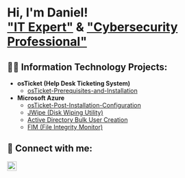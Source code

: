 <h1>Hi, I'm Daniel! <br/><a href="https://github.com/dannydough">"IT Expert"</a> & <a href="https://www.linkedin.com/in/daniel-k-728b871b2/">"Cybersecurity Professional"</a>

<h2>👨‍💻 Information Technology Projects:</h2>

- <b>osTicket (Help Desk Ticketing System)</b>
  - [osTicket-Prerequisites-and-Installation]([https://github.com/Dannydough/osTicket-Prerequisites-and-Installation])
- <b>Microsoft Azure</b>
  - [osTicket-Post-Installation-Configuration](https://github.com/Dannydough/osTicket-Post-Installation-Configuration)
  - [JWipe (Disk Wiping Utility)](https://github.com/joshmadakor1/Jwipe.PowerShell)
  - [Active Directory Bulk User Creation](https://github.com/joshmadakor1/AD_PS)
  - [FIM (File Integrity Monitor)](https://github.com/joshmadakor1/PowerShell-Integrity-FIM)

<h2> 🤳 Connect with me:</h2>

[<img align="left" alt="JoshMadakor | LinkedIn" width="22px" src="https://cdn.jsdelivr.net/npm/simple-icons@v3/icons/linkedin.svg" />][linkedin]

[linkedin]: https://linkedin.com/in/daniel-k-728b871b2

<!--
**joshmadakor1/joshmadakor1** is a ✨ _special_ ✨ repository because its `README.md` (this file) appears on your GitHub profile.

Here are some ideas to get you started:

- 🔭 I’m currently working on ...
- 🌱 I’m currently learning ...
- 👯 I’m looking to collaborate on ...
- 🤔 I’m looking for help with ...
- 💬 Ask me about ...
- 📫 How to reach me: ...
- 😄 Pronouns: ...
- ⚡ Fun fact: ...
-->
